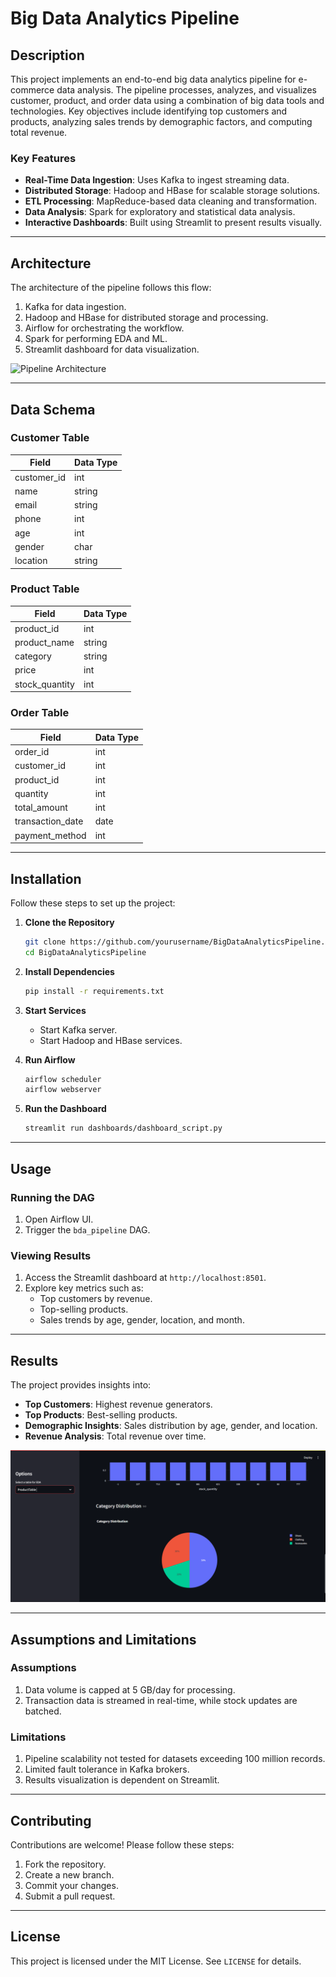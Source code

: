 # Big Data Analytics Pipeline

## Description
This project implements an end-to-end big data analytics pipeline for e-commerce data analysis. The pipeline processes, analyzes, and visualizes customer, product, and order data using a combination of big data tools and technologies. Key objectives include identifying top customers and products, analyzing sales trends by demographic factors, and computing total revenue.

### Key Features
- **Real-Time Data Ingestion**: Uses Kafka to ingest streaming data.
- **Distributed Storage**: Hadoop and HBase for scalable storage solutions.
- **ETL Processing**: MapReduce-based data cleaning and transformation.
- **Data Analysis**: Spark for exploratory and statistical data analysis.
- **Interactive Dashboards**: Built using Streamlit to present results visually.

---

## Architecture
The architecture of the pipeline follows this flow:

1. Kafka for data ingestion.
2. Hadoop and HBase for distributed storage and processing.
3. Airflow for orchestrating the workflow.
4. Spark for performing EDA and ML.
5. Streamlit dashboard for data visualization.

![Pipeline Architecture](docs/architecture_diagram.png)

---

## Data Schema

### Customer Table
| Field        | Data Type |
|--------------|-----------|
| customer_id  | int       |
| name         | string    |
| email        | string    |
| phone        | int       |
| age          | int       |
| gender       | char      |
| location     | string    |

### Product Table
| Field          | Data Type |
|----------------|-----------|
| product_id     | int       |
| product_name   | string    |
| category       | string    |
| price          | int       |
| stock_quantity | int       |

### Order Table
| Field            | Data Type |
|------------------|-----------|
| order_id         | int       |
| customer_id      | int       |
| product_id       | int       |
| quantity         | int       |
| total_amount     | int       |
| transaction_date | date      |
| payment_method   | int       |

---

## Installation
Follow these steps to set up the project:

1. **Clone the Repository**
   ```bash
   git clone https://github.com/yourusername/BigDataAnalyticsPipeline.git
   cd BigDataAnalyticsPipeline
   ```

2. **Install Dependencies**
   ```bash
   pip install -r requirements.txt
   ```

3. **Start Services**
   - Start Kafka server.
   - Start Hadoop and HBase services.

4. **Run Airflow**
   ```bash
   airflow scheduler
   airflow webserver
   ```

5. **Run the Dashboard**
   ```bash
   streamlit run dashboards/dashboard_script.py
   ```

---

## Usage

### Running the DAG
1. Open Airflow UI.
2. Trigger the `bda_pipeline` DAG.

### Viewing Results
1. Access the Streamlit dashboard at `http://localhost:8501`.
2. Explore key metrics such as:
   - Top customers by revenue.
   - Top-selling products.
   - Sales trends by age, gender, location, and month.

---

## Results
The project provides insights into:
- **Top Customers**: Highest revenue generators.
- **Top Products**: Best-selling products.
- **Demographic Insights**: Sales distribution by age, gender, and location.
- **Revenue Analysis**: Total revenue over time.

![Dashboard Screenshot](dashboards/dashboard_screenshot.png)

---

## Assumptions and Limitations

### Assumptions
1. Data volume is capped at 5 GB/day for processing.
2. Transaction data is streamed in real-time, while stock updates are batched.

### Limitations
1. Pipeline scalability not tested for datasets exceeding 100 million records.
2. Limited fault tolerance in Kafka brokers.
3. Results visualization is dependent on Streamlit.

---

## Contributing
Contributions are welcome! Please follow these steps:

1. Fork the repository.
2. Create a new branch.
3. Commit your changes.
4. Submit a pull request.

---

## License
This project is licensed under the MIT License. See `LICENSE` for details.

